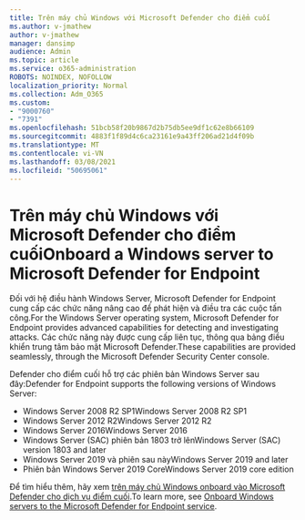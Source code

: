 ```yaml
---
title: Trên máy chủ Windows với Microsoft Defender cho điểm cuối
ms.author: v-jmathew
author: v-jmathew
manager: dansimp
audience: Admin
ms.topic: article
ms.service: o365-administration
ROBOTS: NOINDEX, NOFOLLOW
localization_priority: Normal
ms.collection: Adm_O365
ms.custom:
- "9000760"
- "7391"
ms.openlocfilehash: 51bcb58f20b9867d2b75db5ee9df1c62e8b66109
ms.sourcegitcommit: 4883f1f89d4c6ca23161e9a43ff206ad21d4f09b
ms.translationtype: MT
ms.contentlocale: vi-VN
ms.lasthandoff: 03/08/2021
ms.locfileid: "50695061"
---
```

# <a name="onboard-a-windows-server-to-microsoft-defender-for-endpoint"></a><span data-ttu-id="b2fac-102">Trên máy chủ Windows với Microsoft Defender cho điểm cuối</span><span class="sxs-lookup"><span data-stu-id="b2fac-102">Onboard a Windows server to Microsoft Defender for Endpoint</span></span>

<span data-ttu-id="b2fac-103">Đối với hệ điều hành Windows Server, Microsoft Defender for Endpoint cung cấp các chức năng nâng cao để phát hiện và điều tra các cuộc tấn công.</span><span class="sxs-lookup"><span data-stu-id="b2fac-103">For the Windows Server operating system, Microsoft Defender for Endpoint provides advanced capabilities for detecting and investigating attacks.</span></span> <span data-ttu-id="b2fac-104">Các chức năng này được cung cấp liên tục, thông qua bảng điều khiển trung tâm bảo mật Microsoft Defender.</span><span class="sxs-lookup"><span data-stu-id="b2fac-104">These capabilities are provided seamlessly, through the Microsoft Defender Security Center console.</span></span>

<span data-ttu-id="b2fac-105">Defender cho điểm cuối hỗ trợ các phiên bản Windows Server sau đây:</span><span class="sxs-lookup"><span data-stu-id="b2fac-105">Defender for Endpoint supports the following versions of Windows Server:</span></span>

- <span data-ttu-id="b2fac-106">Windows Server 2008 R2 SP1</span><span class="sxs-lookup"><span data-stu-id="b2fac-106">Windows Server 2008 R2 SP1</span></span>
- <span data-ttu-id="b2fac-107">Windows Server 2012 R2</span><span class="sxs-lookup"><span data-stu-id="b2fac-107">Windows Server 2012 R2</span></span>
- <span data-ttu-id="b2fac-108">Windows Server 2016</span><span class="sxs-lookup"><span data-stu-id="b2fac-108">Windows Server 2016</span></span>
- <span data-ttu-id="b2fac-109">Windows Server (SAC) phiên bản 1803 trở lên</span><span class="sxs-lookup"><span data-stu-id="b2fac-109">Windows Server (SAC) version 1803 and later</span></span>
- <span data-ttu-id="b2fac-110">Windows Server 2019 và phiên sau này</span><span class="sxs-lookup"><span data-stu-id="b2fac-110">Windows Server 2019 and later</span></span>
- <span data-ttu-id="b2fac-111">Phiên bản Windows Server 2019 Core</span><span class="sxs-lookup"><span data-stu-id="b2fac-111">Windows Server 2019 core edition</span></span>

<span data-ttu-id="b2fac-112">Để tìm hiểu thêm, hãy xem [trên máy chủ Windows onboard vào Microsoft Defender cho dịch vụ điểm cuối](https://go.microsoft.com/fwlink/?linkid=2143627).</span><span class="sxs-lookup"><span data-stu-id="b2fac-112">To learn more, see [Onboard Windows servers to the Microsoft Defender for Endpoint service](https://go.microsoft.com/fwlink/?linkid=2143627).</span></span>
